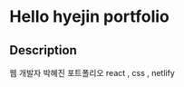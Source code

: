 # Hello hyejin portfolio
<!-- https://hyejinportfolio.netlify.app/ -->

## Description
웹 개발자 박혜진 포트폴리오
react , css , netlify
